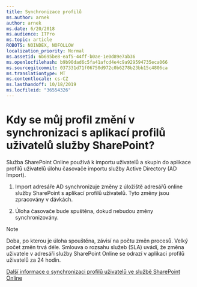 ```yaml
---
title: Synchronizace profilů
ms.author: arnek
author: arnek
ms.date: 6/20/2018
ms.audience: ITPro
ms.topic: article
ROBOTS: NOINDEX, NOFOLLOW
localization_priority: Normal
ms.assetid: 6b695be8-eaf5-44ff-b0ae-1e0d89e7ab36
ms.openlocfilehash: b9b90dad6c5fa41afcd4e4c9a929594735eca066
ms.sourcegitcommit: 037331d71f06750d972c0b6278b23bb15c4806ca
ms.translationtype: MT
ms.contentlocale: cs-CZ
ms.lasthandoff: 10/18/2019
ms.locfileid: "36554326"
---
```

# <a name="when-do-my-profile-changes-sync-to-the-sharepoint-user-profile-application"></a>Kdy se můj profil změní v synchronizaci s aplikací profilů uživatelů služby SharePoint?

Služba SharePoint Online používá k importu uživatelů a skupin do aplikace profilů uživatelů úlohu časovače importu služby Active Directory (AD Import). 
  
1. Import adresáře AD synchronizuje změny z úložiště adresářů online služby SharePoint s aplikací profilů uživatelů. Tyto změny jsou zpracovány v dávkách.
    
2. Úloha časovače bude spuštěna, dokud nebudou změny synchronizovány.
    
> [!NOTE]
> Doba, po kterou je úloha spouštěna, závisí na počtu změn procesů. Velký počet změn trvá déle. Smlouva o rozsahu služeb (SLA) uvádí, že změna uživatele v adresáři služby SharePoint Online se odrazí v aplikaci profilů uživatelů za 24 hodin. 
  
[Další informace o synchronizaci profilů uživatelů ve službě SharePoint Online](https://go.microsoft.com/fwlink/?linkid=875671)
  

